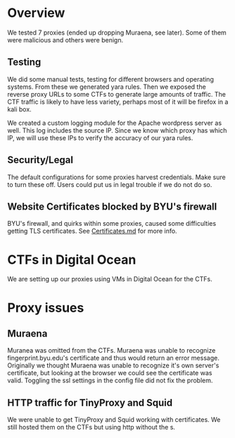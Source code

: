 # Overview
We tested 7 proxies (ended up dropping Muraena, see later). Some of them were malicious and others were benign. 


## Testing
We did some manual tests, testing for different browsers and operating systems. From these we generated yara rules. Then we exposed the reverse proxy URLs to some CTFs to generate large amounts of traffic. The CTF traffic is likely to have less variety, perhaps most of it will be firefox in a kali box. 

We created a custom logging module for the Apache wordpress server as well. This log includes the source IP. Since we know which proxy has which IP, we will use these IPs to verify the accuracy of our yara rules.
## Security/Legal
The default configurations for some proxies harvest credentials. Make sure to turn these off. Users could put us in legal trouble if we do not do so.
## Website Certificates blocked by BYU's firewall
BYU's firewall, and quirks within some proxies, caused some difficulties getting TLS certificates. See [Certificates.md](Certificates.md) for more info.

# CTFs in Digital Ocean
We are setting up our proxies using VMs in Digital Ocean for the CTFs. 

# Proxy issues
## Muraena
Muranea was omitted from the CTFs. Muraena was unable to recognize fingerprint.byu.edu's certificate and thus would return an error message. Originally we thought Muraena was unable to recognize it's own server's certificate, but looking at the browser we could see the certificate was valid. Toggling the ssl settings in the config file did not fix the problem.

## HTTP traffic for TinyProxy and Squid
We were unable to get TinyProxy and Squid working with certificates. We still hosted them on the CTFs but using http without the s.
